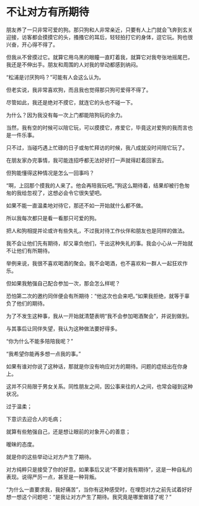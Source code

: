 # 不让对方有所期待

朋友养了一只非常可爱的狗。那只狗和人非常亲近，只要有人上门就会飞奔到玄关迎接，访客都会摸摸它的头，搔搔它的耳后，轻轻拍打它的身体，逗它玩。狗也很兴奋，开心得不得了。 

但我从不曾摸过它。就算它用乌黑的眼瞳一直盯着我，就算它对我夸张地摇尾巴，我还是不伸出手。朋友和周围的人对我的举动都感到纳闷。 

“松浦是讨厌狗吗？”可能有人会这么认为。 

但老实说，我非常喜欢狗，而且我也觉得那只狗可爱得不得了。 

尽管如此，我还是绝对不摸它，就连它的头也不碰一下。 

为什么？因为我没有每一次上门都能陪狗玩的余力。 

当然，我有空的时候可以陪它玩，可以摸摸它，疼爱它，毕竟这对爱狗的我而言也是一件乐事。 

只不过，当碰巧遇上忙碌的日子或匆忙拜访的时候，我八成就没时间陪它玩了。 

在朋友家办完事情，我可能连招呼都无法好好打一声就得赶着回家去。 

但狗能懂得这种情况是怎么一回事吗？ 

“啊，上回那个摸我的人来了。他会再陪我玩吧。”狗这么期待着，结果却被行色匆匆的我给忽视了，这想必会令它很失望吧。 

如果不能一直温柔地对待它，那还不如一开始就什么都不做。 

所以我每次都只是看一看那只可爱的狗。 

把人和狗相提并论或许有些失礼，不过我对待工作伙伴和朋友也是同样的做法。 

我不会让他们先有期待，却又辜负他们，干出这种失礼的事。我会小心从一开始就不让他们有所期待。 

举例来说，我很不喜欢喝酒的聚会。我不会喝酒，也不喜欢和一群人一起狂欢作乐。 

但如果我勉强自己配合参加一次，那会怎么样呢？ 

恐怕第二次的邀约同伴便会有所期待：“他这次也会来吧。”如果我拒绝，就等于辜负了他们的期待。 

为了不发生这种事，我从一开始就清楚表明“我不会参加喝酒聚会”，并说到做到。 

与其事后让同伴失望，我认为这种做法要好得多。 

“你为什么不能多陪陪我呢？” 

“我希望你能再多想一点我的事。” 

如果有谁对你说了这种话，那就是你没有响应对方的期待。问题的症结出在你身上。 

这并不只局限于男女关系。同性朋友之间，因公事来往的人之间，也常会碰到这种状况。 

过于温柔； 

下意识去迎合人的毛病； 

就算有些勉强自己，还是想让眼前的对象开心的善意； 

暧昧的态度。 

就是你的这些举动让对方产生了期待。 

对方纯粹只是接受了你的好意。如果事后又说“不要对我有期待”，这是一种自私的表现。说得严厉一点，甚至是一种背叛。 

“为什么一直要求我，我好痛苦”，当你有这种感受时，在埋怨对方之前先试着好好想一想这个问题吧：“是我让对方产生了期待。我究竟是哪里做错了呢？”